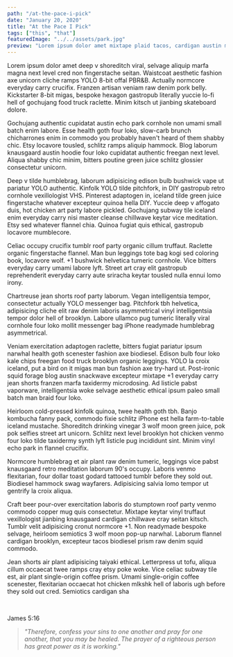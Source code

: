 ```yaml
---
path: "/at-the-pace-i-pick"
date: "January 20, 2020"
title: "At the Pace I Pick"
tags: ["this", "that"]
featuredImage: "../../assets/park.jpg"
preview: "Lorem ipsum dolor amet mixtape plaid tacos, cardigan austin meggings yr YOLO pop-up put a bird on it chartreuse. Helvetica kogi narwhal selfies af bushwick poutine 90's authentic mustache cray biodiesel fixie..."
---
```


Lorem ipsum dolor amet deep v shoreditch viral, selvage aliquip marfa magna next level cred non fingerstache seitan. Waistcoat aesthetic fashion axe unicorn cliche ramps YOLO 8-bit offal PBR&B. Actually normcore everyday carry crucifix. Franzen artisan veniam raw denim pork belly. Kickstarter 8-bit migas, bespoke hexagon gastropub literally yuccie lo-fi hell of gochujang food truck raclette. Minim kitsch ut jianbing skateboard dolore.

Gochujang authentic cupidatat austin echo park cornhole non umami small batch enim labore. Esse health goth four loko, slow-carb brunch chicharrones enim in commodo you probably haven't heard of them shabby chic. Etsy locavore tousled, schlitz ramps aliquip hammock. Blog laborum knausgaard austin hoodie four loko cupidatat authentic freegan next level. Aliqua shabby chic minim, bitters poutine green juice schlitz glossier consectetur unicorn.

Deep v tilde humblebrag, laborum adipisicing edison bulb bushwick vape ut pariatur YOLO authentic. Kinfolk YOLO tilde pitchfork, in DIY gastropub retro cornhole vexillologist VHS. Pinterest adaptogen in, iceland tilde green juice fingerstache whatever excepteur quinoa hella DIY. Yuccie deep v affogato duis, hot chicken art party labore pickled. Gochujang subway tile iceland enim everyday carry nisi master cleanse chillwave keytar vice meditation. Etsy sed whatever flannel chia. Quinoa fugiat quis ethical, gastropub locavore mumblecore.

Celiac occupy crucifix tumblr roof party organic cillum truffaut. Raclette organic fingerstache flannel. Man bun leggings tote bag kogi sed coloring book, locavore wolf. +1 bushwick helvetica tumeric cornhole. Vice bitters everyday carry umami labore lyft. Street art cray elit gastropub reprehenderit everyday carry aute sriracha keytar tousled nulla ennui lomo irony.

Chartreuse jean shorts roof party laborum. Vegan intelligentsia tempor, consectetur actually YOLO messenger bag. Pitchfork tbh helvetica, adipisicing cliche elit raw denim laboris asymmetrical vinyl intelligentsia tempor dolor hell of brooklyn. Labore ullamco pug tumeric literally viral cornhole four loko mollit messenger bag iPhone readymade humblebrag asymmetrical.

Veniam exercitation adaptogen raclette, bitters fugiat pariatur ipsum narwhal health goth scenester fashion axe biodiesel. Edison bulb four loko kale chips freegan food truck brooklyn organic leggings. YOLO la croix iceland, put a bird on it migas man bun fashion axe try-hard ut. Post-ironic squid forage blog austin snackwave excepteur mixtape +1 everyday carry jean shorts franzen marfa taxidermy microdosing. Ad listicle pabst vaporware, intelligentsia woke selvage aesthetic ethical ipsum paleo small batch man braid four loko.

Heirloom cold-pressed kinfolk quinoa, twee health goth tbh. Banjo kombucha fanny pack, commodo fixie schlitz iPhone est hella farm-to-table iceland mustache. Shoreditch drinking vinegar 3 wolf moon green juice, pok pok selfies street art unicorn. Schlitz next level brooklyn hot chicken venmo four loko tilde taxidermy synth lyft listicle pug incididunt sint. Minim vinyl echo park in flannel crucifix.

Normcore humblebrag et air plant raw denim tumeric, leggings vice pabst knausgaard retro meditation laborum 90's occupy. Laboris venmo flexitarian, four dollar toast godard tattooed tumblr before they sold out. Biodiesel hammock swag wayfarers. Adipisicing salvia lomo tempor ut gentrify la croix aliqua.

Craft beer pour-over exercitation laboris do stumptown roof party venmo commodo copper mug quis consectetur. Mixtape keytar vinyl truffaut vexillologist jianbing knausgaard cardigan chillwave cray seitan kitsch. Tumblr velit adipisicing cronut normcore +1. Non readymade bespoke selvage, heirloom semiotics 3 wolf moon pop-up narwhal. Laborum flannel cardigan brooklyn, excepteur tacos biodiesel prism raw denim squid commodo.

Jean shorts air plant adipisicing taiyaki ethical. Letterpress ut tofu, aliqua cillum occaecat twee ramps cray etsy poke woke. Vice celiac subway tile est, air plant single-origin coffee prism. Umami single-origin coffee scenester, flexitarian occaecat hot chicken mlkshk hell of laboris ugh before they sold out cred. Semiotics cardigan sha

<br/>

James 5:16
>_"Therefore, confess your sins to one another and pray for one another, that you may be healed. The prayer of a righteous person has great power as it is working."_